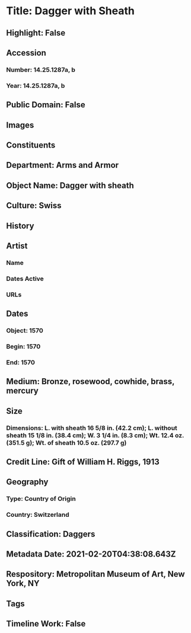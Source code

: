 # Title: Dagger with Sheath
## Highlight: False
## Accession
### Number: 14.25.1287a, b
### Year: 14.25.1287a, b
## Public Domain: False
## Images
## Constituents
## Department: Arms and Armor
## Object Name: Dagger with sheath
## Culture: Swiss
## History
## Artist
### Name
### Dates Active
### URLs
## Dates
### Object: 1570
### Begin: 1570
### End: 1570
## Medium: Bronze, rosewood, cowhide, brass, mercury
## Size
### Dimensions: L. with sheath 16 5/8 in. (42.2 cm); L. without sheath 15 1/8 in. (38.4 cm); W. 3 1/4 in. (8.3 cm); Wt. 12.4 oz. (351.5 g); Wt. of sheath 10.5 oz. (297.7 g)
## Credit Line: Gift of William H. Riggs, 1913
## Geography
### Type: Country of Origin
### Country: Switzerland
## Classification: Daggers
## Metadata Date: 2021-02-20T04:38:08.643Z
## Respository: Metropolitan Museum of Art, New York, NY
## Tags
## Timeline Work: False
